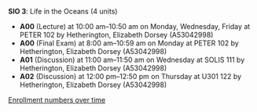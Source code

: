 **SIO 3**: Life in the Oceans (4 units)

- **A00** (Lecture) at 10:00 am–10:50 am on Monday, Wednesday, Friday at PETER 102 by Hetherington, Elizabeth Dorsey (A53042998)
- **A00** (Final Exam) at 8:00 am–10:59 am on Monday at PETER 102 by Hetherington, Elizabeth Dorsey (A53042998)
- **A01** (Discussion) at 11:00 am–11:50 am on Wednesday at SOLIS 111 by Hetherington, Elizabeth Dorsey (A53042998)
- **A02** (Discussion) at 12:00 pm–12:50 pm on Thursday at U301 122 by Hetherington, Elizabeth Dorsey (A53042998)

[Enrollment numbers over time](./SIO3.tsv)
